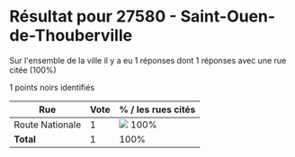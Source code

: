 # Résultat pour 27580 - Saint-Ouen-de-Thouberville

Sur l'ensemble de la ville il y a eu 1 réponses dont 1 réponses avec une rue citée (100%)

1 points noirs identifiés

| Rue | Vote | % / les rues cités|
|-----|------|-------------------|
| Route Nationale | 1 | <img src="../../img/bar_100.gif" />&nbsp;100%|
| **Total** | 1 | 100%|

